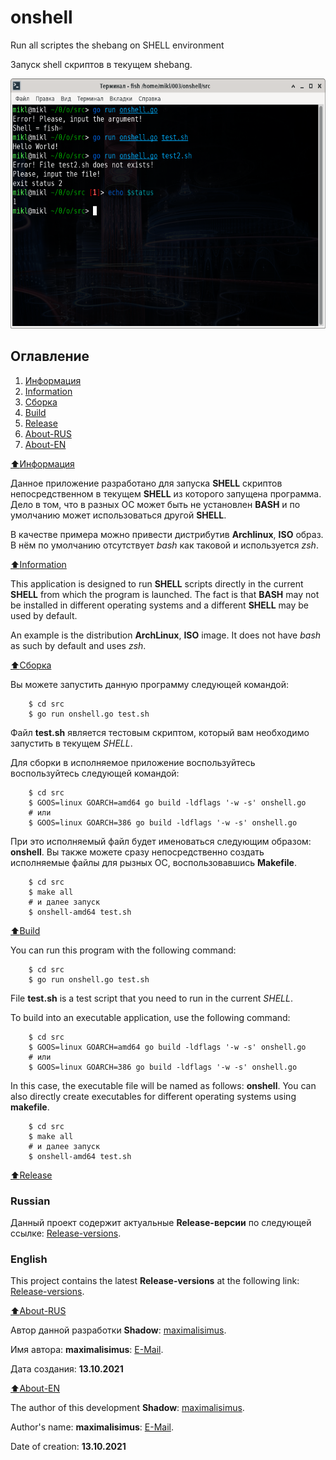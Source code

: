 # onshell

Run all scriptes the shebang on SHELL environment

Запуск shell скриптов в текущем shebang.

<img src="https://github.com/maximalisimus/onshell/raw/main/image/scr.png"  height="400">

## Оглавление

1. [Информация](#Информация)
2. [Information](#Information)
3. [Сборка](#Сборка)
4. [Build](#Build)
5. [Release](#Release)
6. [About-RUS](#About-RUS)
7. [About-EN](#About-EN)

[:arrow_up:Информация](#Информация)

Данное приложение разработано для запуска **SHELL** скриптов непосредственном в текущем **SHELL** из которого запущена программа.
Дело в том, что в разных ОС может быть не установлен **BASH** и по умолчанию может использоваться другой **SHELL**.

В качестве примера можно привести дистрибутив **Archlinux**, **ISO** образ. В нём по умолчанию отсутствует *bash* как таковой и используется *zsh*.

[:arrow_up:Information](#Information)

This application is designed to run **SHELL** scripts directly in the current **SHELL** from which the program is launched.
The fact is that **BASH** may not be installed in different operating systems and a different **SHELL** may be used by default.

An example is the distribution **ArchLinux**, **ISO** image. It does not have *bash* as such by default and uses *zsh*.

[:arrow_up:Сборка](#Сборка)

Вы можете запустить данную программу следующей командой:

```
	$ cd src
	$ go run onshell.go test.sh
```

Файл **test.sh** является тестовым скриптом, который вам необходимо запустить в текущем *SHELL*.

Для сборки в исполняемое приложение воспользуйтесь воспользуйтесь следующей командой:

```
	$ cd src
	$ GOOS=linux GOARCH=amd64 go build -ldflags '-w -s' onshell.go
	# или
	$ GOOS=linux GOARCH=386 go build -ldflags '-w -s' onshell.go
```

При это исполняемый файл будет именоваться следующим образом: **onshell**.
Вы также можете сразу непосредственно создать исполняемые файлы для рызных ОС, воспользовавшись **Makefile**.

```
	$ cd src
	$ make all
	# и далее запуск
	$ onshell-amd64 test.sh
```

[:arrow_up:Build](#Build)

You can run this program with the following command:

```
	$ cd src
	$ go run onshell.go test.sh
```

File **test.sh** is a test script that you need to run in the current *SHELL*.

To build into an executable application, use the following command:

```
	$ cd src
	$ GOOS=linux GOARCH=amd64 go build -ldflags '-w -s' onshell.go
	# или
	$ GOOS=linux GOARCH=386 go build -ldflags '-w -s' onshell.go
```

In this case, the executable file will be named as follows: **onshell**.
You can also directly create executables for different operating systems using **makefile**.

```
	$ cd src
	$ make all
	# и далее запуск
	$ onshell-amd64 test.sh
```

[:arrow_up:Release](#Release)

### Russian

Данный проект содержит актуальные **Release-версии** по следующей ссылке: [Release-versions](https://github.com/maximalisimus/onshell/releases).

### English

This project contains the latest **Release-versions** at the following link: [Release-versions](https://github.com/maximalisimus/onshell/releases).

[:arrow_up:About-RUS](#About-RUS)

Автор данной разработки **Shadow**: [maximalisimus](https://github.com/maximalisimus).

Имя автора: **maximalisimus**: [E-Mail](mailto:maximalis171091@yandex.ru).

Дата создания: **13.10.2021**

[:arrow_up:About-EN](#About-EN)

The author of this development **Shadow**: [maximalisimus](https://github.com/maximalisimus).

Author's name: **maximalisimus**: [E-Mail](mailto:maximalis171091@yandex.ru).

Date of creation: **13.10.2021**
